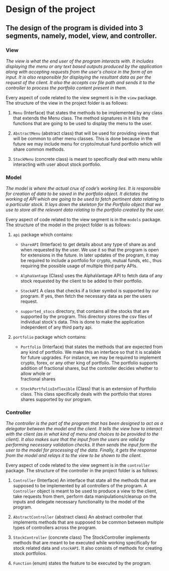 
# Design of the project


## The design of the program is divided into 3 segments, namely, model, view, and controller.

### View
*The view is what the end user of the program interacts with.
It includes displaying the menu or any text based outputs produced by the application along with
accepting requests from the user's choice in the form of an input.
It is also responsible for displaying the resultant data as per the request of the client.
It also the accepts csv file path and sends it to the controller to process the portfolio
content present in them.*

Every aspect of code related to the view segment is in the `view` package.
The structure of the view in the project folder is as follows:

1. `Menu` (Interface) that states the methods to be implemented by any class that extends
   the Menu class. The method signatures in it lists the functions that are going to be used to
   display the menu to the user.

2. `AbstractMenu` (abstract class) that will be used for providing views that will be
   common to other menu classes. This is done because in the future we may include menu for
   crypto/mutual fund portfolio which will share common methods.

3. `StockMenu` (concrete class) is meant to specifically deal with menu while interacting with
   user about stock portfolio.


### Model
*The model is where the actual crux of code’s working lies. It is responsible for creation of
data to be saved in the portfolio object. It dictates the working of API which are going to be
used to fetch pertinent data relating to a particular stock. It lays down the skeleton for the
Portfolio object that we use to store all the relevant data relating to the portfolio created
by the user.*

Every aspect of code related to the view segment is in the `models` package.
The structure of the model in the project folder is as follows:

1. `api` package which contains:
   - `ShareAPI` (Interface) to get details about any type of share as and when requested by the
     user. We use it so that the program is open for extensions in the future. In later updates
     of the program, it may be required to include a portfolio for crypto, mutual funds, etc.,
     thus requiring the possible usage of multiple third party APIs.

   - `AlphaVantage` (Class) uses the AlphaVantage API to fetch data of any stock requested by
     the client to be added to their portfolio.

   - `StockAPI` A class that checks if a ticker symbol is supported by our program.
     If yes, then fetch the necessary data as per the users request.

   - `supported_stocs` directory, that contains all the stocks that are supported by the program.
     This directory stores the csv files of individual stock's data. This is done to make the
     application independent of any third party api.

2. `portfolio` package which contains:
   - `Portfolio` (Interface) that states the methods that are expected from any kind of portfolio.
     We make this an interface so that it is scalable for future upgrades. For instance, we may be
     required to implement crypto, forex, or any other king of portfolio. The portfolio supports 
     addition of fractional shares, but the controller decides whether to allow whole or  
     fractional shares

   - `StockPortfolioInflexible` (Class) that is an extension of Portfolio class. This class specifically
     deals with the portfolio that stores shares supported by our program. 

### Controller

*The controller is the part of the program that has been designed to act as a delegator
between the model and the client. It tells the view how to interact with the client (as in
what kind of menu and choices to be provided to the client). It also makes sure that the
input from the users are valid by performing necessary validation checks. It then sends the
input form the user to the model for processing of the data. Finally, it gets the response from the
model and relays it to the view to be shown to the client.*


Every aspect of code related to the view segment is in the `controller` package.
The structure of the controller in the project folder is as follows:

1. `Controller` (Interface) An interface that state all the methods that are supposed to be
   implemented by all controllers of the program. A `Controller` object is meant to be
   used to produce a view to the client, take requests from them, perform data manipulations/cleanup
   on the inputs and delegate necessary functionality to the model of the program.

2. `AbstractController` (abstract class) An abstract controller that implements methods that
   are supposed to be common between multiple types of controllers across the program.

3. `StockController` (concrete class) The StockController implements methods that are meant to
   be executed while working specifically for stock related data and `stockAPI`. It also consists of
   methods for creating stock portfolios.

4. `Function` (enum) states the feature to be executed by the program.



